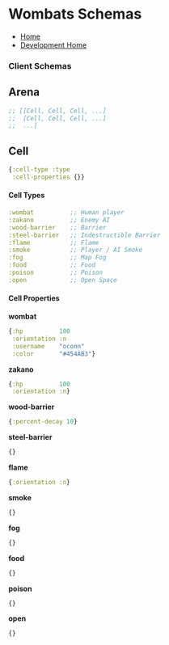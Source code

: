 # Wombats Schemas

- [Home](../home.md)
- [Development Home](./home.md)

### Client Schemas

## Arena

```clj
;; [[Cell, Cell, Cell, ...]
;;  [Cell, Cell, Cell, ...]
;;  ...]
```

## Cell

```clj
{:cell-type :type
 :cell-properties {}}
```

#### Cell Types

```clj
:wombat          ;; Human player
:zakano          ;; Enemy AI
:wood-barrier    ;; Barrier
:steel-barrier   ;; Indestructible Barrier
:flame           ;; Flame
:smoke           ;; Player / AI Smoke
:fog             ;; Map Fog
:food            ;; Food
:poison          ;; Poison
:open            ;; Open Space
```

#### Cell Properties

**wombat**

```clj
{:hp          100
 :orientation :n
 :username    "oconn"
 :color       "#454AB3"}
```

**zakano**

```clj
{:hp          100
 :orientation :n}
```

**wood-barrier**

```clj
{:percent-decay 10}
```

**steel-barrier**

```clj
{}
```

**flame**

```clj
{:orientation :n}
```

**smoke**

```clj
{}
```

**fog**

```clj
{}
```

**food**

```clj
{}
```

**poison**

```clj
{}
```

**open**

```clj
{}
```
